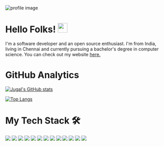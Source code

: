 <div style={{alignItems: 'center', margin: 'auto'}}>

![profile image](https://i.ibb.co/cFYtswY/profile.png)

# Hello Folks! <img src="https://raw.githubusercontent.com/MartinHeinz/MartinHeinz/master/wave.gif" width="30px">

I'm a software developer and an open source enthusiast. I'm from India, living in Chennai and currently pursuing a bachelor's degree in computer science. You can check out my website <a href="https://jugallad.netlify.app">here.</a>

# GitHub Analytics 

[![Jugal's GitHub stats](https://github-readme-stats.vercel.app/api?username=jugal09xx&show_icons=true&theme=dark)
](https://github.com/anuraghazra/github-readme-stats)

[![Top Langs](https://github-readme-stats.vercel.app/api/top-langs/?username=jugal09xx&layout=compact&theme=dark&hide=html&hide=CSS)](https://github.com/anuraghazra/github-readme-stats)

# My Tech Stack 🛠️

<div display="flex">
<img src='https://img.shields.io/badge/JavaScript-323330?style=for-the-badge&logo=javascript&logoColor=F7DF1E'/>
<img src='https://img.shields.io/badge/C-00599C?style=for-the-badge&logo=c&logoColor=white'/>
<img src='https://img.shields.io/badge/C%2B%2B-00599C?style=for-the-badge&logo=c%2B%2B&logoColor=white'/>
<img src='https://img.shields.io/badge/Python-3776AB?style=for-the-badge&logo=python&logoColor=white'/>
<img src='https://img.shields.io/badge/MySQL-00000F?style=for-the-badge&logo=mysql&logoColor=white'/>
<img src='https://img.shields.io/badge/MongoDB-4EA94B?style=for-the-badge&logo=mongodb&logoColor=white'/>
<img src='https://img.shields.io/badge/Node.js-339933?style=for-the-badge&logo=nodedotjs&logoColor=white'/>
<img src='https://img.shields.io/badge/npm-CB3837?style=for-the-badge&logo=npm&logoColor=white'/>
<img src='https://img.shields.io/badge/Express.js-000000?style=for-the-badge&logo=express&logoColor=white'/>
<img src='https://img.shields.io/badge/React-20232A?style=for-the-badge&logo=react&logoColor=61DAFB'/>
<img src='https://img.shields.io/badge/Chakra--UI-319795?style=for-the-badge&logo=chakra-ui&logoColor=white'/>
<img src='https://img.shields.io/badge/Material--UI-0081CB?style=for-the-badge&logo=material-ui&logoColor=white'/>
<img src='https://img.shields.io/badge/next.js-000000?style=for-the-badge&logo=nextdotjs&logoColor=white'/>
</div>
</div>
